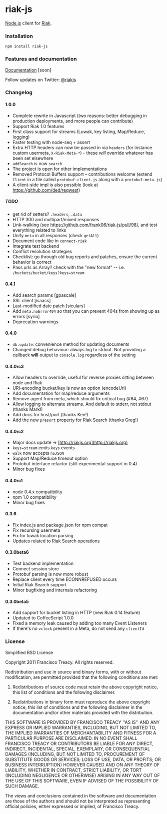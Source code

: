 # riak-js

[Node.js](http://nodejs.org/) client for [Riak](http://riak.basho.com).

### Installation

    npm install riak-js

### Features and documentation

[Documentation](http://frank06.github.com/riak-js) [soon]

Follow updates on Twitter: [@riakjs](http://twitter.com/riakjs)

### Changelog

#### 1.0.0

 - Complete rewrite in Javascript (two reasons: better debugging in production deployments, and more people can contribute)
 - Support Riak 1.0 features
 - First class support for streams (Luwak, key listing, Map/Reduce, logging)
 - Faster testing with node-seq + assert
 - Extra HTTP headers can now be passed in via `headers` (for instance custom usermeta, `X-Riak-Meta-*`) - these *will* override whatever has been set elsewhere
 - `addSearch` is now `search`
 - The project is open for other implementations
 - Removed Protocol Buffers support – contributions welcome (extend `Client` in a file called `protobuf-client.js` along with a `protobuf-meta.js`)
 - A client-side impl is also possible (look at https://github.com/ded/reqwest)

##### TODO

 - get rid of setters? `.headers`, `.data`
 - HTTP 300 and multipart/mixed responses
 - Link-walking (see https://github.com/frank06/riak-js/pull/98), and test everything related to links
 - Unify `meta` in all responses (check `getAll`)
 - Document code like in `connect-riak`
 - Integrate test backend
 - Conflict resolution strategies
 - Checklist: go through old bug reports and patches, ensure the current behavior is correct
 - Pass urls as Array? check with the "new format" -- i.e. `/buckets/bucket/keys?keys=stream`

#### 0.4.1

 - Add search params [gpascale]
 - SSL client [isaacs]
 - Last-modified date patch [siculars]
 - Add `meta.noError404` so that you can prevent 404s from showing up as errors [syrio]
 - Deprecation warnings

#### 0.4.0

 - `db.update`: convenience method for updating documents
 - Changed debug behaviour: always log to stdout. Not providing a callback **will** output to `console.log` regardless of the setting

#### 0.4.0rc3

 - Allow headers to override, useful for reverse proxies sitting between node and Riak
 - URI-encoding bucket/key is now an option (encodeUri)
 - Add documentation for map/reduce arguments
 - Remove agent from meta, which should fix critical bug (#64, #67)
 - Allow logging to alternate streams. And default to stderr, not stdout (thanks Mark!)
 - Add docs for host/port (thanks Ken!)
 - Add the new `presort` property for Riak Search (thanks Greg!)

#### 0.4.0rc2

 - Major docs update => [http://riakjs.org](http://riakjs.org)
 - `keys=stream` emits `keys` events
 - `walk` now accepts `noJSON`
 - Support Map/Reduce timeout option
 - Protobuf interface refactor (still experimental support in 0.4)
 - Minor bug fixes

#### 0.4.0rc1

 - node 0.4.x compatibility
 - npm 1.0 compatibility
 - Minor bug fixes

#### 0.3.6

 - Fix index.js and package.json for npm compat
 - Fix recursing usermeta
 - Fix for luwak location parsing
 - Updates related to Riak Search operations

#### 0.3.0beta6

 - Test backend implementation
 - Connect session store
 - Protobuf parsing is now more robust
 - Replace client every time ECONNREFUSED occurs
 - Initial Riak Search support
 - Minor bugfixing and internals refactoring

#### 0.3.0beta5

 - Add support for bucket listing in HTTP (new Riak 0.14 feature)
 - Updated to CoffeeScript 1.0.0
 - Fixed a memory leak caused by adding too many Event Listeners
 - If there's no `vclock` present in a Meta, do not send any `clientId`


### License

Simplified BSD License

Copyright 2011 Francisco Treacy. All rights reserved.

Redistribution and use in source and binary forms, with or without modification, are
permitted provided that the following conditions are met:

   1. Redistributions of source code must retain the above copyright notice, this list of
      conditions and the following disclaimer.

   2. Redistributions in binary form must reproduce the above copyright notice, this list
      of conditions and the following disclaimer in the documentation and/or other materials
      provided with the distribution.

THIS SOFTWARE IS PROVIDED BY FRANCISCO TREACY ''AS IS'' AND ANY EXPRESS OR IMPLIED
WARRANTIES, INCLUDING, BUT NOT LIMITED TO, THE IMPLIED WARRANTIES OF MERCHANTABILITY AND
FITNESS FOR A PARTICULAR PURPOSE ARE DISCLAIMED. IN NO EVENT SHALL FRANCISCO TREACY OR
CONTRIBUTORS BE LIABLE FOR ANY DIRECT, INDIRECT, INCIDENTAL, SPECIAL, EXEMPLARY, OR
CONSEQUENTIAL DAMAGES (INCLUDING, BUT NOT LIMITED TO, PROCUREMENT OF SUBSTITUTE GOODS OR
SERVICES; LOSS OF USE, DATA, OR PROFITS; OR BUSINESS INTERRUPTION) HOWEVER CAUSED AND ON
ANY THEORY OF LIABILITY, WHETHER IN CONTRACT, STRICT LIABILITY, OR TORT (INCLUDING
NEGLIGENCE OR OTHERWISE) ARISING IN ANY WAY OUT OF THE USE OF THIS SOFTWARE, EVEN IF
ADVISED OF THE POSSIBILITY OF SUCH DAMAGE.

The views and conclusions contained in the software and documentation are those of the
authors and should not be interpreted as representing official policies, either expressed
or implied, of Francisco Treacy.